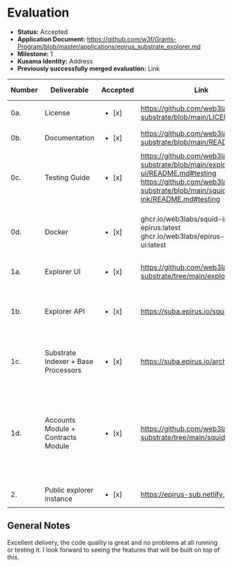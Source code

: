 # Evaluation

- **Status:** Accepted
- **Application Document:** https://github.com/w3f/Grants-Program/blob/master/applications/epirus_substrate_explorer.md
- **Milestone:** 1
- **Kusama Identity:** Address
- **Previously successfully merged evaluation:** Link

| Number | Deliverable                         | Accepted               | Link                                                                                                                                                                    | Evaluation Notes                                                                                                                                |
| ------ | ----------------------------------- | ---------------------- | ----------------------------------------------------------------------------------------------------------------------------------------------------------------------- | ----------------------------------------------------------------------------------------------------------------------------------------------- |
| 0a.    | License                             | <ul><li>[x] </li></ul> | https://github.com/web3labs/epirus-substrate/blob/main/LICENSE                                                                                                          | Apache License 2.0                                                                                                                              |
| 0b.    | Documentation                       | <ul><li>[x] </li></ul> | https://github.com/web3labs/epirus-substrate/blob/main/README.md                                                                                                        | Excellent documentation                                                                                                                         |
| 0c.    | Testing Guide                       | <ul><li>[x] </li></ul> | https://github.com/web3labs/epirus-substrate/blob/main/explorer-ui/README.md#testing https://github.com/web3labs/epirus-substrate/blob/main/squid-ink/README.md#testing | Great testing coverage overall, all tests pass.                                                                                                 |
| 0d.    | Docker                              | <ul><li>[x] </li></ul> | ghcr.io/web3labs/squid-ink-epirus:latest ghcr.io/web3labs/epirus-substrate-ui:latest                                                                                    | Works. Setup documentation that uses these docker containers is also great.                                                                     |
| 1a.    | Explorer UI                         | <ul><li>[x] </li></ul> | https://github.com/web3labs/epirus-substrate/tree/main/explorer-ui                                                                                                      |                                                                                                                                                 |
| 1b.    | Explorer API                        | <ul><li>[x] </li></ul> | https://suba.epirus.io/squid/graphql                                                                                                                                    | A public GraphQL API endoint for the Rococo-contracts explore.                                                                                  |
| 1c.    | Substrate Indexer + Base Processors | <ul><li>[x] </li></ul> | https://suba.epirus.io/archive/                                                                                                                                         | Substrate indexer implemented using a [Squid archive](https://github.com/web3labs/epirus-substrate/blob/main/squid-ink/README.md#squid-archive) |
| 1d.    | Accounts Module + Contracts Module  | <ul><li>[x] </li></ul> | https://github.com/web3labs/epirus-substrate/tree/main/squid-ink                                                                                                        | Uses a subsquid.io Squids to transform the data from the indexer in 1c. to a GraphQL schema consumed by the explorer UI.                        |
| 2.     | Public explorer instance            | <ul><li>[x] </li></ul> | https://epirus-sub.netlify.app/                                                                                                                                         |                                                                                                                                                 |

## General Notes

Excellent delivery, the code quality is great and no problems at all running or testing it. I look forward to seeing the features that will be built on top of this.
